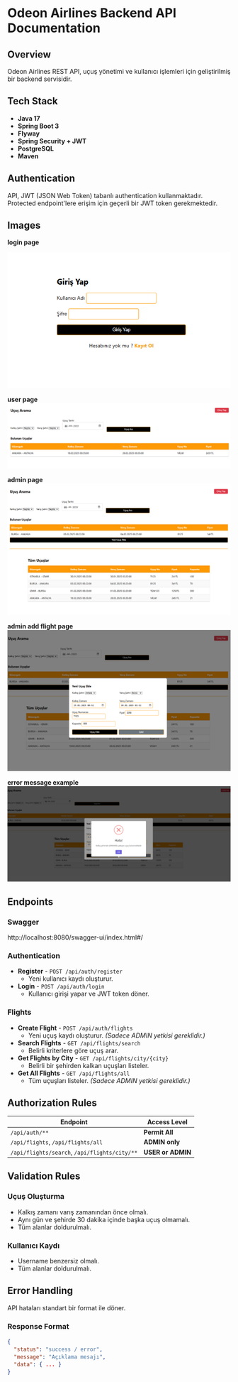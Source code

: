 # Odeon Airlines Backend API Documentation

## Overview
Odeon Airlines REST API, uçuş yönetimi ve kullanıcı işlemleri için geliştirilmiş bir backend servisidir.

## Tech Stack
- **Java 17**
- **Spring Boot 3**
- **Flyway**
- **Spring Security + JWT**
- **PostgreSQL**
- **Maven**

## Authentication
API, JWT (JSON Web Token) tabanlı authentication kullanmaktadır. Protected endpoint'lere erişim için geçerli bir JWT token gerekmektedir.

## Images

**login page**

![](images/login-page.png )

**user page**
![](images/user-page.png )

**admin page**
![](images/admin-page.png )

**admin add flight page**
![](images/admin-add-flight.png )

**error message example**
![](images/error.png )

## Endpoints

### Swagger
http://localhost:8080/swagger-ui/index.html#/

### Authentication
- **Register** - `POST /api/auth/register`
    - Yeni kullanıcı kaydı oluşturur.
- **Login** - `POST /api/auth/login`
    - Kullanıcı girişi yapar ve JWT token döner.

### Flights
- **Create Flight** - `POST /api/auth/flights`
    - Yeni uçuş kaydı oluşturur. _(Sadece ADMIN yetkisi gereklidir.)_
- **Search Flights** - `GET /api/flights/search`
    - Belirli kriterlere göre uçuş arar.
- **Get Flights by City** - `GET /api/flights/city/{city}`
    - Belirli bir şehirden kalkan uçuşları listeler.
- **Get All Flights** - `GET /api/flights/all`
    - Tüm uçuşları listeler. _(Sadece ADMIN yetkisi gereklidir.)_

## Authorization Rules
| Endpoint                      | Access Level          |
|--------------------------------|-----------------------|
| `/api/auth/**`                 | **Permit All**        |
| `/api/flights`, `/api/flights/all` | **ADMIN only**       |
| `/api/flights/search`, `/api/flights/city/**` | **USER or ADMIN** |

## Validation Rules

### Uçuş Oluşturma
- Kalkış zamanı varış zamanından önce olmalı.
- Aynı gün ve şehirde 30 dakika içinde başka uçuş olmamalı.
- Tüm alanlar doldurulmalı.

### Kullanıcı Kaydı
- Username benzersiz olmalı.
- Tüm alanlar doldurulmalı.

## Error Handling
API hataları standart bir format ile döner.

### Response Format
```json
{
  "status": "success / error",
  "message": "Açıklama mesajı",
  "data": { ... }
}
```



